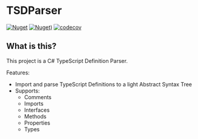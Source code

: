 # TSDParser

[![Nuget](https://img.shields.io/nuget/vpre/TSDParser.svg?style=flat-square)](https://www.nuget.org/packages/TSDParser)
[![Nuget)](https://img.shields.io/nuget/dt/TSDParser.svg?style=flat-square)](https://www.nuget.org/packages/TSDParser)
[![codecov](https://codecov.io/gh/IvanJosipovic/TSDParser/branch/alpha/graph/badge.svg?token=K5WBqEitwL)](https://codecov.io/gh/IvanJosipovic/TSDParser)

## What is this?

This project is a C# TypeScript Definition Parser.

Features:

- Import and parse TypeScript Definitions to a light Abstract Syntax Tree
- Supports:
  - Comments
  - Imports
  - Interfaces
  - Methods
  - Properties
  - Types
